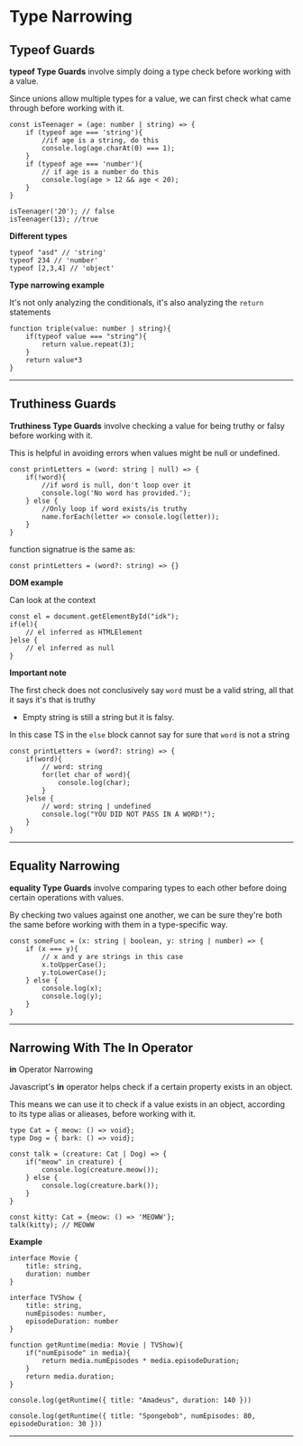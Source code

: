 # Type Narrowing

## Typeof Guards

**typeof Type Guards** involve simply doing a type check before working with a value.

Since unions allow multiple types for a value, we can first check what came through before working with it.

```
const isTeenager = (age: number | string) => {
    if (typeof age === 'string'){
        //if age is a string, do this
        console.log(age.charAt(0) === 1);
    }
    if (typeof age === 'number'){
        // if age is a number do this
        console.log(age > 12 && age < 20);
    }
}

isTeenager('20'); // false
isTeenager(13); //true
```

**Different types**

```
typeof "asd" // 'string'
typeof 234 // 'number'
typeof [2,3,4] // 'object'
```

**Type narrowing example**

It's not only analyzing the conditionals, it's also analyzing the `return` statements

```
function triple(value: number | string){
    if(typeof value === "string"){
        return value.repeat(3);
    }
    return value*3
}
```

---

## Truthiness Guards

**Truthiness Type Guards** involve checking a value for being truthy or falsy before working with it.

This is helpful in avoiding errors when values might be null or undefined.

```
const printLetters = (word: string | null) => {
    if(!word){
        //if word is null, don't loop over it
        console.log('No word has provided.');
    } else {
        //Only loop if word exists/is truthy
        name.forEach(letter => console.log(letter));
    }
}
```

function signatrue is the same as:

```
const printLetters = (word?: string) => {}
```

**DOM example**

Can look at the context

```
const el = document.getElementById("idk");
if(el){
    // el inferred as HTMLElement
}else {
    // el inferred as null
}
```

**Important note**

The first check does not conclusively say `word` must be a valid string, all that it says it's that is truthy

- Empty string is still a string but it is falsy.

In this case TS in the `else` block cannot say for sure that `word` is not a string

```
const printLetters = (word?: string) => {
    if(word){
        // word: string
        for(let char of word){
            console.log(char);
        }
    }else {
        // word: string | undefined
        console.log("YOU DID NOT PASS IN A WORD!");
    }
}
```

---

## Equality Narrowing

**equality Type Guards** involve comparing types to each other before doing certain operations with values.

By checking two values against one another, we can be sure they're both the same before working with them in a type-specific way.

```
const someFunc = (x: string | boolean, y: string | number) => {
    if (x === y){
        // x and y are strings in this case
        x.toUpperCase();
        y.toLowerCase();
    } else {
        console.log(x);
        console.log(y);
    }
}
```

---

## Narrowing With The In Operator

**in** Operator Narrowing

Javascript's **in** operator helps check if a certain property exists in an object.

This means we can use it to check if a value exists in an object, according to its type alias or alieases, before working with it.

```
type Cat = { meow: () => void};
type Dog = { bark: () => void};

const talk = (creature: Cat | Dog) => {
    if("meow" in creature) {
        console.log(creature.meow());
    } else {
        console.log(creature.bark());
    }
}

const kitty: Cat = {meow: () => 'MEOWW'};
talk(kitty); // MEOWW
```

**Example**

```
interface Movie {
    title: string,
    duration: number
}

interface TVShow {
    title: string,
    numEpisodes: number,
    episodeDuration: number
}

function getRuntime(media: Movie | TVShow){
    if("numEpisode" in media){
        return media.numEpisodes * media.episodeDuration;
    }
    return media.duration;
}

console.log(getRuntime({ title: "Amadeus", duration: 140 }))

console.log(getRuntime({ title: "Spongebob", numEpisodes: 80, episodeDuration: 30 }))
```

---
